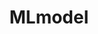 ---
title: MLmodel
emoji: 📊
colorFrom: yellow
colorTo: blue
sdk: gradio
sdk_version: 5.47.2
app_file: app.py
pinned: false
---